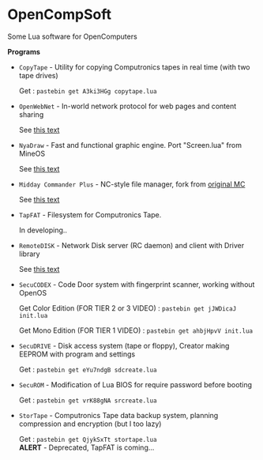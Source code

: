 # OpenCompSoft
Some Lua software for OpenComputers

**Programs**
* `CopyTape` - Utility for copying Computronics tapes in real time (with two tape drives)
   
   Get : `pastebin get A3ki3HGg copytape.lua`
* `OpenWebNet` - In-world network protocol for web pages and content sharing

   See [this text](https://github.com/Bs0Dd/OpenCompSoft/blob/master/OpenWebNet/README.md)
* `NyaDraw` - Fast and functional graphic engine. Port "Screen.lua" from MineOS

   See [this text](https://github.com/Bs0Dd/OpenCompSoft/blob/master/NyaDraw/README.md)
* `Midday Commander Plus` - NC-style file manager, fork from [original MC](https://github.com/OpenPrograms/OpenPrograms.ru/tree/master/mc)

   See [this text](https://github.com/Bs0Dd/OpenCompSoft/blob/master/MiddayCommanderPlus/README.md)
* `TapFAT` - Filesystem for Computronics Tape.

   In developing..
* `RemoteDISK` - Network Disk server (RC daemon) and client with Driver library

   See [this text](https://github.com/Bs0Dd/OpenCompSoft/blob/master/RemoteDISK/README.md)
* `SecuCODEX` - Code Door system with fingerprint scanner, working without OpenOS
   
   Get Color Edition (FOR TIER 2 or 3 VIDEO) : `pastebin get jJWDicaJ init.lua`
   
   Get Mono Edition (FOR TIER 1 VIDEO) : `pastebin get ahbjHpvV init.lua`
* `SecuDRIVE` - Disk access system (tape or floppy), Creator making EEPROM with program and settings
   
   Get : `pastebin get eYu7ndgB sdcreate.lua`
* `SecuROM` - Modification of Lua BIOS for require password before booting
   
   Get : `pastebin get vrK88gNA srcreate.lua` 
* `StorTape` - Computronics Tape data backup system, planning compression and encryption (but I too lazy)
   
   Get : `pastebin get QjykSxTt stortape.lua`  
   **ALERT** - Deprecated, TapFAT is coming...
